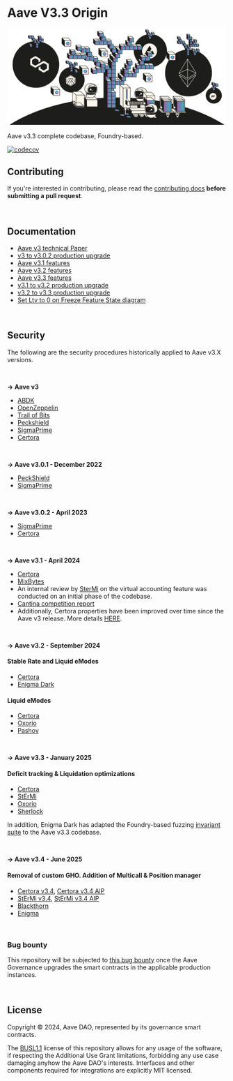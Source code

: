 # Aave V3.3 Origin

![Aave v3.1 Origin_banner](./resources/v3-1-banner.jpeg)

Aave v3.3 complete codebase, Foundry-based.

[![codecov](https://codecov.io/gh/aave-dao/aave-v3-origin/graph/badge.svg?token=6HX4NXCNIQ)](https://codecov.io/gh/aave-dao/aave-v3-origin)
<br>

## Contributing

If you're interested in contributing, please read the [contributing docs](/.github/CONTRIBUTING.md) **before submitting a pull request**.

<br>

## Documentation

- [Aave v3 technical Paper](./docs/Aave_V3_Technical_Paper.pdf)
- [v3 to v3.0.2 production upgrade](https://github.com/bgd-labs/proposal-3.0.2-upgrade/blob/main/README.md)
- [Aave v3.1 features](./docs/3.1/Aave-v3.1-features.md)
- [Aave v3.2 features](./docs/3.2/Aave-3.2-features.md)
- [Aave v3.3 features](./docs/3.3/Aave-v3.3-features.md)
- [v3.1 to v3.2 production upgrade](https://github.com/bgd-labs/protocol-3.2.0-upgrade/blob/main/README.md)
- [v3.2 to v3.3 production upgrade](https://github.com/bgd-labs/protocol-3.3.0-upgrade/blob/main/README.md)
- [Set Ltv to 0 on Freeze Feature State diagram](./docs/freeze-ltv0-states.png)

<br>

## Security

The following are the security procedures historically applied to Aave v3.X versions.

<br>

**-> Aave v3**

- [ABDK](./audits/27-01-2022_ABDK_AaveV3.pdf)
- [OpenZeppelin](./audits/01-11-2021_OpenZeppelin_AaveV3.pdf)
- [Trail of Bits](./audits/07-01-2022_TrailOfBits_AaveV3.pdf)
- [Peckshield](./audits/14-01-2022_PeckShield_AaveV3.pdf)
- [SigmaPrime](./audits/27-01-2022_SigmaPrime_AaveV3.pdf)
- [Certora](./certora/Aave_V3_Formal_Verification_Report_Jan2022.pdf)

<br>

**-> Aave v3.0.1 - December 2022**

- [PeckShield](./audits/09-12-2022_PeckShield_AaveV3-0-1.pdf)
- [SigmaPrime](./audits/23-12-2022_SigmaPrime_AaveV3-0-1.pdf)

<br>

**-> Aave v3.0.2 - April 2023**

- [SigmaPrime](./audits/19-04-2023_SigmaPrime_AaveV3-0-2.pdf)
- [Certora](./audits/03-2023_2023_Certora_AaveV3-0-2.pdf)

<br>

**-> Aave v3.1 - April 2024**

- [Certora](./audits/30-04-2024_Certora_AaveV3.1.pdf)
- [MixBytes](./audits/02-05-2024_MixBytes_AaveV3.1.pdf)
- An internal review by [SterMi](https://twitter.com/stermi) on the virtual accounting feature was conducted on an initial phase of the codebase.
- [Cantina competition report](./audits/02-06-2024-Cantina-contest-AaveV3.1.pdf)
- Additionally, Certora properties have been improved over time since the Aave v3 release. More details [HERE](./certora/basic/README.md).

<br>

**-> Aave v3.2 - September 2024**

#### Stable Rate and Liquid eModes

- [Certora](./audits/2024-09-10_Certora_Aave-v3.2_Stable_Rate_Removal.pdf)
- [Enigma Dark](./audits/2024-09-30_Enigma_Aave-v3.2.pdf)

#### Liquid eModes

- [Certora](./audits/2024-09-19_Certora_Aave-v3.2_Liquid_eModes.pdf)
- [Oxorio](./audits/2024-09-12_Oxorio_Aav3-v3.2.pdf)
- [Pashov](./audits/2024-09-15_Pashov_Aave-v3.2.pdf)

<br>

**-> Aave v3.3 - January 2025**

#### Deficit tracking & Liquidation optimizations

- [Certora](./audits/2024-11-07_Certora_Aave-v3.3.0.pdf)
- [StErMi](./audits/2024-10-22_StErMi_Aave-v3.3.pdf)
- [Oxorio](./audits/2025-01-29_Oxorio_Aave-v3.3.0.pdf)
- [Sherlock](./audits/2025-01-22_Sherlock_Aave-v3.3.0.pdf)

In addition, Enigma Dark has adapted the Foundry-based fuzzing [invariant suite](./tests/invariants) to the Aave v3.3 codebase.

<br>

**-> Aave v3.4 - June 2025**

#### Removal of custom GHO. Addition of Multicall & Position manager

- [Certora v3.4](./audits/2025-06-11_Certora_Aave-v3.4_Report.pdf), [Certora v3.4 AIP](./audits/2025-06-11_Certora_Aave-v3.4_AIP_Report.pdf)
- [StErMi v3.4](./audits/2025-06-11_Stermi_Aave-v3.4_Report.pdf), [StErMi v3.4 AIP](./audits/2025-06-11_Stermi_Aave-v3.4_AIP_Report.pdf)
- [Blackthorn](./audits/2025-06-12_Blackthorn-v3.4_Report.pdf)
- [Enigma](./audits/2025-05-13_Enigma_Aave-v3.4.pdf)


<br>

### Bug bounty

This repository will be subjected to [this bug bounty](https://immunefi.com/bounty/aave/) once the Aave Governance upgrades the smart contracts in the applicable production instances.

<br>

## License

Copyright © 2024, Aave DAO, represented by its governance smart contracts.

The [BUSL1.1](./LICENSE) license of this repository allows for any usage of the software, if respecting the Additional Use Grant limitations, forbidding any use case damaging anyhow the Aave DAO's interests.
Interfaces and other components required for integrations are explicitly MIT licensed.
